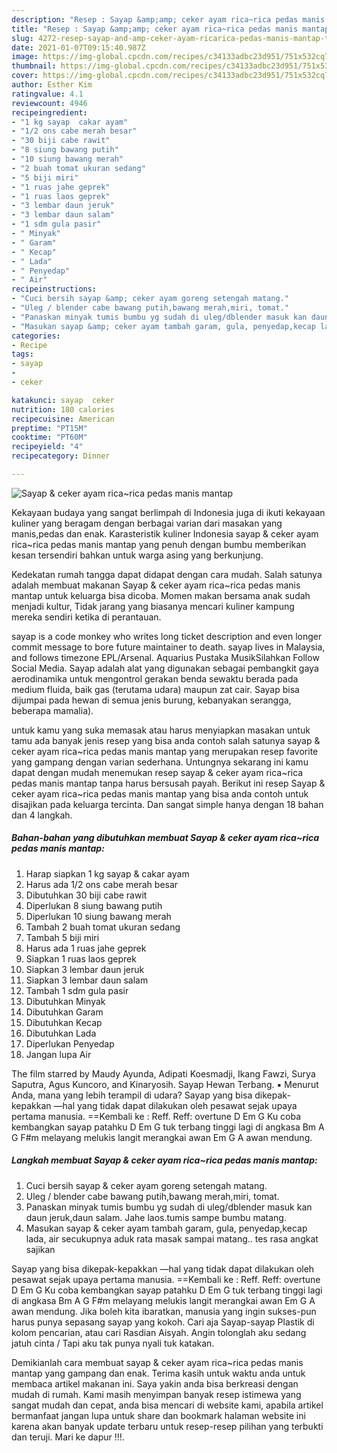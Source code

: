 ```yaml
---
description: "Resep : Sayap &amp;amp; ceker ayam rica~rica pedas manis mantap teraktual"
title: "Resep : Sayap &amp;amp; ceker ayam rica~rica pedas manis mantap teraktual"
slug: 4272-resep-sayap-and-amp-ceker-ayam-ricarica-pedas-manis-mantap-teraktual
date: 2021-01-07T09:15:40.987Z
image: https://img-global.cpcdn.com/recipes/c34133adbc23d951/751x532cq70/sayap-ceker-ayam-ricarica-pedas-manis-mantap-foto-resep-utama.jpg
thumbnail: https://img-global.cpcdn.com/recipes/c34133adbc23d951/751x532cq70/sayap-ceker-ayam-ricarica-pedas-manis-mantap-foto-resep-utama.jpg
cover: https://img-global.cpcdn.com/recipes/c34133adbc23d951/751x532cq70/sayap-ceker-ayam-ricarica-pedas-manis-mantap-foto-resep-utama.jpg
author: Esther Kim
ratingvalue: 4.1
reviewcount: 4946
recipeingredient:
- "1 kg sayap  cakar ayam"
- "1/2 ons cabe merah besar"
- "30 biji cabe rawit"
- "8 siung bawang putih"
- "10 siung bawang merah"
- "2 buah tomat ukuran sedang"
- "5 biji miri"
- "1 ruas jahe geprek"
- "1 ruas laos geprek"
- "3 lembar daun jeruk"
- "3 lembar daun salam"
- "1 sdm gula pasir"
- " Minyak"
- " Garam"
- " Kecap"
- " Lada"
- " Penyedap"
- " Air"
recipeinstructions:
- "Cuci bersih sayap &amp; ceker ayam goreng setengah matang."
- "Uleg / blender cabe bawang putih,bawang merah,miri, tomat."
- "Panaskan minyak tumis bumbu yg sudah di uleg/dblender masuk kan daun jeruk,daun salam. Jahe laos.tumis sampe bumbu matang."
- "Masukan sayap &amp; ceker ayam tambah garam, gula, penyedap,kecap lada, air secukupnya aduk rata masak sampai matang.. tes rasa angkat sajikan"
categories:
- Recipe
tags:
- sayap
- 
- ceker

katakunci: sayap  ceker 
nutrition: 180 calories
recipecuisine: American
preptime: "PT15M"
cooktime: "PT60M"
recipeyield: "4"
recipecategory: Dinner

---
```



![Sayap &amp; ceker ayam rica~rica pedas manis mantap](https://img-global.cpcdn.com/recipes/c34133adbc23d951/751x532cq70/sayap-ceker-ayam-ricarica-pedas-manis-mantap-foto-resep-utama.jpg)

Kekayaan budaya yang sangat berlimpah di Indonesia juga di ikuti kekayaan kuliner yang beragam dengan berbagai varian dari masakan yang manis,pedas dan enak. Karasteristik kuliner Indonesia sayap &amp; ceker ayam rica~rica pedas manis mantap yang penuh dengan bumbu memberikan kesan tersendiri bahkan untuk warga asing yang berkunjung.


Kedekatan rumah tangga dapat didapat dengan cara mudah. Salah satunya adalah membuat makanan Sayap &amp; ceker ayam rica~rica pedas manis mantap untuk keluarga bisa dicoba. Momen makan bersama anak sudah menjadi kultur, Tidak jarang yang biasanya mencari kuliner kampung mereka sendiri ketika di perantauan.

sayap is a code monkey who writes long ticket description and even longer commit message to bore future maintainer to death. sayap lives in Malaysia, and follows timezone EPL/Arsenal. Aquarius Pustaka MusikSilahkan Follow Social Media. Sayap adalah alat yang digunakan sebagai pembangkit gaya aerodinamika untuk mengontrol gerakan benda sewaktu berada pada medium fluida, baik gas (terutama udara) maupun zat cair. Sayap bisa dijumpai pada hewan di semua jenis burung, kebanyakan serangga, beberapa mamalia).

untuk kamu yang suka memasak atau harus menyiapkan masakan untuk tamu ada banyak jenis resep yang bisa anda contoh salah satunya sayap &amp; ceker ayam rica~rica pedas manis mantap yang merupakan resep favorite yang gampang dengan varian sederhana. Untungnya sekarang ini kamu dapat dengan mudah menemukan resep sayap &amp; ceker ayam rica~rica pedas manis mantap tanpa harus bersusah payah.
Berikut ini resep Sayap &amp; ceker ayam rica~rica pedas manis mantap yang bisa anda contoh untuk disajikan pada keluarga tercinta. Dan sangat simple hanya dengan 18 bahan dan 4 langkah.


<!--inarticleads1-->

##### Bahan-bahan yang dibutuhkan membuat Sayap &amp; ceker ayam rica~rica pedas manis mantap:

1. Harap siapkan 1 kg sayap &amp; cakar ayam
1. Harus ada 1/2 ons cabe merah besar
1. Dibutuhkan 30 biji cabe rawit
1. Diperlukan 8 siung bawang putih
1. Diperlukan 10 siung bawang merah
1. Tambah 2 buah tomat ukuran sedang
1. Tambah 5 biji miri
1. Harus ada 1 ruas jahe geprek
1. Siapkan 1 ruas laos geprek
1. Siapkan 3 lembar daun jeruk
1. Siapkan 3 lembar daun salam
1. Tambah 1 sdm gula pasir
1. Dibutuhkan  Minyak
1. Dibutuhkan  Garam
1. Dibutuhkan  Kecap
1. Dibutuhkan  Lada
1. Diperlukan  Penyedap
1. Jangan lupa  Air


The film starred by Maudy Ayunda, Adipati Koesmadji, Ikang Fawzi, Surya Saputra, Agus Kuncoro, and Kinaryosih. Sayap Hewan Terbang. ▪ Menurut Anda, mana yang lebih terampil di udara? Sayap yang bisa dikepak-kepakkan —hal yang tidak dapat dilakukan oleh pesawat sejak upaya pertama manusia. ==Kembali ke : Reff. Reff: overtune D Em G Ku coba kembangkan sayap patahku D Em G tuk terbang tinggi lagi di angkasa Bm A G F#m melayang melukis langit merangkai awan Em G A awan mendung. 

<!--inarticleads2-->

##### Langkah membuat  Sayap &amp; ceker ayam rica~rica pedas manis mantap:

1. Cuci bersih sayap &amp; ceker ayam goreng setengah matang.
1. Uleg / blender cabe bawang putih,bawang merah,miri, tomat.
1. Panaskan minyak tumis bumbu yg sudah di uleg/dblender masuk kan daun jeruk,daun salam. Jahe laos.tumis sampe bumbu matang.
1. Masukan sayap &amp; ceker ayam tambah garam, gula, penyedap,kecap lada, air secukupnya aduk rata masak sampai matang.. tes rasa angkat sajikan


Sayap yang bisa dikepak-kepakkan —hal yang tidak dapat dilakukan oleh pesawat sejak upaya pertama manusia. ==Kembali ke : Reff. Reff: overtune D Em G Ku coba kembangkan sayap patahku D Em G tuk terbang tinggi lagi di angkasa Bm A G F#m melayang melukis langit merangkai awan Em G A awan mendung. Jika boleh kita ibaratkan, manusia yang ingin sukses-pun harus punya sepasang sayap yang kokoh. Cari aja Sayap-sayap Plastik di kolom pencarian, atau cari Rasdian Aisyah. Angin tolonglah aku sedang jatuh cinta / Tapi aku tak punya nyali tuk katakan. 

Demikianlah cara membuat sayap &amp; ceker ayam rica~rica pedas manis mantap yang gampang dan enak. Terima kasih untuk waktu anda untuk membaca artikel makanan ini. Saya yakin anda bisa berkreasi dengan mudah di rumah. Kami masih menyimpan banyak resep istimewa yang sangat mudah dan cepat, anda bisa mencari di website kami, apabila artikel bermanfaat jangan lupa untuk share dan bookmark halaman website ini karena akan banyak update terbaru untuk resep-resep pilihan yang terbukti dan teruji. Mari ke dapur !!!. 
